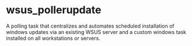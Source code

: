# wsus_pollerupdate
A polling task that centralizes and automates scheduled installation of windows updates via an existing WSUS server and a custom windows task installed on all workstations or servers.
